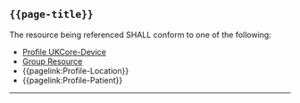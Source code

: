 ## <code>{{page-title}}</code>

The resource being referenced SHALL conform to one of the following:
* [Profile UKCore-Device](https://simplifier.net/hl7fhirukcorer4/ukcoredevice)
* [Group Resource](https://hl7.org/fhir/R4/group.html)
* {{pagelink:Profile-Location}}
* {{pagelink:Profile-Patient}}

---